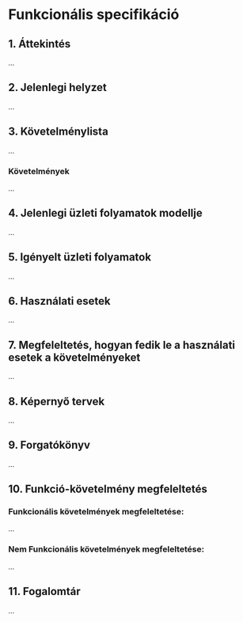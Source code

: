 # Funkcionális specifikáció

## 1. Áttekintés
...


## 2. Jelenlegi helyzet
...


## 3. Követelménylista
...

### Követelmények
...


## 4. Jelenlegi üzleti folyamatok modellje
...


## 5. Igényelt üzleti folyamatok
...


## 6. Használati esetek
...


## 7. Megfeleltetés, hogyan fedik le a használati esetek a követelményeket
...


## 8. Képernyő tervek
...


## 9. Forgatókönyv
...


## 10. Funkció-követelmény megfeleltetés
### Funkcionális követelmények megfeleltetése:
...

### Nem Funkcionális követelmények megfeleltetése:
...


## 11. Fogalomtár
...